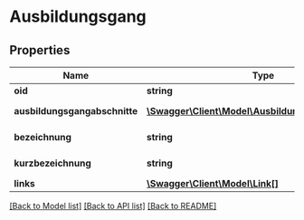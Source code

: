 # Ausbildungsgang

## Properties
Name | Type | Description | Notes
------------ | ------------- | ------------- | -------------
**oid** | **string** | UUID des Datensatzes | 
**ausbildungsgangabschnitte** | [**\Swagger\Client\Model\Ausbildungsgangabschnitt[]**](Ausbildungsgangabschnitt.md) | Liste der Ausbildungsgangabschnitte | 
**bezeichnung** | **string** | Bezeichnung des Ausbildungsgangs | 
**kurzbezeichnung** | **string** | Kurzbezeichnung des Ausbildungsgangs | 
**links** | [**\Swagger\Client\Model\Link[]**](Link.md) |  | [optional] 

[[Back to Model list]](../README.md#documentation-for-models) [[Back to API list]](../README.md#documentation-for-api-endpoints) [[Back to README]](../README.md)


